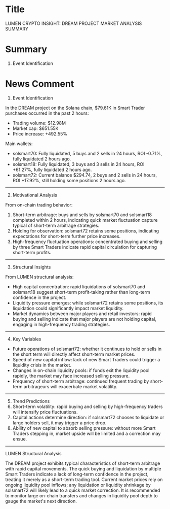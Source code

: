 # Title
LUMEN CRYPTO INSIGHT: DREAM PROJECT MARKET ANALYSIS SUMMARY

# Summary
1. Event Identification

# News Comment
1. Event Identification

In the DREAM project on the Solana chain, $79.61K in Smart Trader purchases occurred in the past 2 hours:
- Trading volume: $12.98M
- Market cap: $651.55K
- Price increase: +492.55%

Main wallets:
- solsmart70: Fully liquidated, 5 buys and 2 sells in 24 hours, ROI -0.71%, fully liquidated 2 hours ago.
- solsmart18: Fully liquidated, 3 buys and 3 sells in 24 hours, ROI +61.27%, fully liquidated 2 hours ago.
- solsmart72: Current balance $294.74, 2 buys and 2 sells in 24 hours, ROI +17.92%, still holding some positions 2 hours ago.

---
2. Motivational Analysis

From on-chain trading behavior:
1. Short-term arbitrage: buys and sells by solsmart70 and solsmart18 completed within 2 hours, indicating quick market fluctuation capture typical of short-term arbitrage strategies.
2. Holding for observation: solsmart72 retains some positions, indicating expectations for short-term further price increases.
3. High-frequency fluctuation operations: concentrated buying and selling by three Smart Traders indicate rapid capital circulation for capturing short-term profits.

---
3. Structural Insights

From LUMEN structural analysis:
- High capital concentration: rapid liquidations of solsmart70 and solsmart18 suggest short-term profit-taking rather than long-term confidence in the project.
- Liquidity pressure emerges: while solsmart72 retains some positions, its liquidation could significantly impact market liquidity.
- Market dynamics between major players and retail investors: rapid buying and selling indicate that major players are not holding capital, engaging in high-frequency trading strategies.

---
4. Key Variables
- Future operations of solsmart72: whether it continues to hold or sells in the short term will directly affect short-term market prices.
- Speed of new capital inflow: lack of new Smart Traders could trigger a liquidity crisis in the market.
- Changes in on-chain liquidity pools: if funds exit the liquidity pool rapidly, the market may face increased selling pressure.
- Frequency of short-term arbitrage: continued frequent trading by short-term arbitrageurs will exacerbate market volatility.

---
5. Trend Predictions
1. Short-term volatility: rapid buying and selling by high-frequency traders will intensify price fluctuations.
2. Capital actions determine direction: if solsmart72 chooses to liquidate or large holders sell, it may trigger a price drop.
3. Ability of new capital to absorb selling pressure: without more Smart Traders stepping in, market upside will be limited and a correction may ensue.

---
LUMEN Structural Analysis

The DREAM project exhibits typical characteristics of short-term arbitrage with rapid capital movements. The quick buying and liquidation by multiple Smart Traders indicate a lack of long-term confidence in the project, treating it merely as a short-term trading tool. Current market prices rely on ongoing liquidity pool inflows; any liquidation or liquidity shrinkage by solsmart72 will likely lead to a quick market correction. It is recommended to monitor large on-chain transfers and changes in liquidity pool depth to gauge the market's next direction.
